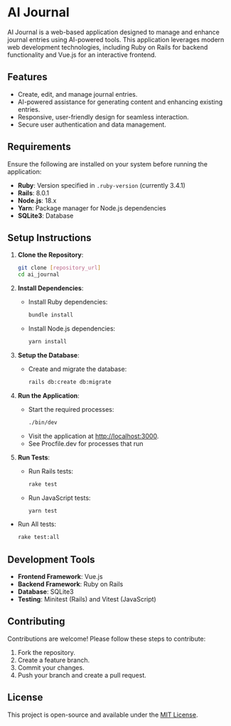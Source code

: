 # AI Journal

AI Journal is a web-based application designed to manage and enhance journal entries using AI-powered tools. This application leverages modern web development technologies, including Ruby on Rails for backend functionality and Vue.js for an interactive frontend.

## Features

- Create, edit, and manage journal entries.
- AI-powered assistance for generating content and enhancing existing entries.
- Responsive, user-friendly design for seamless interaction.
- Secure user authentication and data management.

## Requirements

Ensure the following are installed on your system before running the application:

- **Ruby**: Version specified in `.ruby-version` (currently 3.4.1)
- **Rails**: 8.0.1
- **Node.js**: 18.x
- **Yarn**: Package manager for Node.js dependencies
- **SQLite3**: Database

## Setup Instructions

1. **Clone the Repository**:
   ```bash
   git clone [repository_url]
   cd ai_journal
   ```

2. **Install Dependencies**:
   - Install Ruby dependencies:
     ```bash
     bundle install
     ```
   - Install Node.js dependencies:
     ```bash
     yarn install
     ```

3. **Setup the Database**:
   - Create and migrate the database:
     ```bash
     rails db:create db:migrate
     ```

4. **Run the Application**:
   - Start the required processes:
     ```bash
     ./bin/dev
     ```
   - Visit the application at [http://localhost:3000](http://localhost:3000).
   - See Procfile.dev for processes that run

5. **Run Tests**:
   - Run Rails tests:
     ```bash
     rake test
     ```
   - Run JavaScript tests:
     ```bash
     yarn test
     ```
  - Run All tests:
    ```bash
    rake test:all 
    ```

## Development Tools

- **Frontend Framework**: Vue.js
- **Backend Framework**: Ruby on Rails
- **Database**: SQLite3
- **Testing**: Minitest (Rails) and Vitest (JavaScript)

## Contributing

Contributions are welcome! Please follow these steps to contribute:

1. Fork the repository.
2. Create a feature branch.
3. Commit your changes.
4. Push your branch and create a pull request.

## License

This project is open-source and available under the [MIT License](LICENSE).